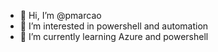 - 👋 Hi, I’m @pmarcao
- 👀 I’m interested in powershell and automation
- 🌱 I’m currently learning Azure and powershell

<!---
pmarcao/pmarcao is a ✨ special ✨ repository because its `README.md` (this file) appears on your GitHub profile.
You can click the Preview link to take a look at your changes.
--->
